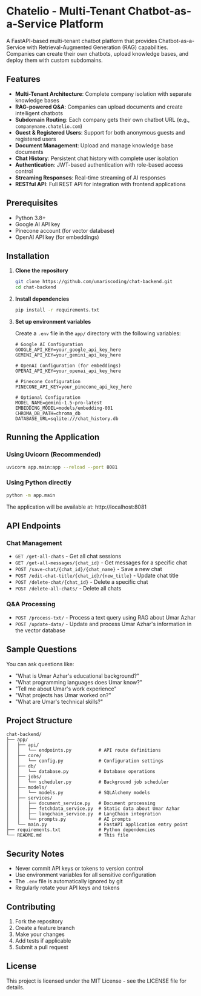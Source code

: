 # Chatelio - Multi-Tenant Chatbot-as-a-Service Platform

A FastAPI-based multi-tenant chatbot platform that provides Chatbot-as-a-Service with Retrieval-Augmented Generation (RAG) capabilities. Companies can create their own chatbots, upload knowledge bases, and deploy them with custom subdomains.

## Features

- **Multi-Tenant Architecture**: Complete company isolation with separate knowledge bases
- **RAG-powered Q&A**: Companies can upload documents and create intelligent chatbots
- **Subdomain Routing**: Each company gets their own chatbot URL (e.g., `companyname.chatelio.com`)
- **Guest & Registered Users**: Support for both anonymous guests and registered users
- **Document Management**: Upload and manage knowledge base documents
- **Chat History**: Persistent chat history with complete user isolation
- **Authentication**: JWT-based authentication with role-based access control
- **Streaming Responses**: Real-time streaming of AI responses
- **RESTful API**: Full REST API for integration with frontend applications

## Prerequisites

- Python 3.8+
- Google AI API key
- Pinecone account (for vector database)
- OpenAI API key (for embeddings)

## Installation

1. **Clone the repository**
   ```bash
   git clone https://github.com/umariscoding/chat-backend.git
   cd chat-backend
   ```

2. **Install dependencies**
   ```bash
   pip install -r requirements.txt
   ```

3. **Set up environment variables**
   
   Create a `.env` file in the `app/` directory with the following variables:
   ```env
   # Google AI Configuration
   GOOGLE_API_KEY=your_google_api_key_here
   GEMINI_API_KEY=your_gemini_api_key_here
   
   # OpenAI Configuration (for embeddings)
   OPENAI_API_KEY=your_openai_api_key_here
   
   # Pinecone Configuration
   PINECONE_API_KEY=your_pinecone_api_key_here
   
   # Optional Configuration
   MODEL_NAME=gemini-1.5-pro-latest
   EMBEDDING_MODEL=models/embedding-001
   CHROMA_DB_PATH=chroma_db
   DATABASE_URL=sqlite:///chat_history.db
   ```

## Running the Application

### Using Uvicorn (Recommended)
```bash
uvicorn app.main:app --reload --port 8081
```

### Using Python directly
```bash
python -m app.main
```

The application will be available at: http://localhost:8081

## API Endpoints

### Chat Management
- `GET /get-all-chats` - Get all chat sessions
- `GET /get-all-messages/{chat_id}` - Get messages for a specific chat
- `POST /save-chat/{chat_id}/{chat_name}` - Save a new chat
- `POST /edit-chat-title/{chat_id}/{new_title}` - Update chat title
- `POST /delete-chat/{chat_id}` - Delete a specific chat
- `POST /delete-all-chats/` - Delete all chats

### Q&A Processing
- `POST /process-txt/` - Process a text query using RAG about Umar Azhar
- `POST /update-data/` - Update and process Umar Azhar's information in the vector database

## Sample Questions

You can ask questions like:
- "What is Umar Azhar's educational background?"
- "What programming languages does Umar know?"
- "Tell me about Umar's work experience"
- "What projects has Umar worked on?"
- "What are Umar's technical skills?"

## Project Structure

```
chat-backend/
├── app/
│   ├── api/
│   │   └── endpoints.py          # API route definitions
│   ├── core/
│   │   └── config.py             # Configuration settings
│   ├── db/
│   │   └── database.py           # Database operations
│   ├── jobs/
│   │   └── scheduler.py          # Background job scheduler
│   ├── models/
│   │   └── models.py             # SQLAlchemy models
│   ├── services/
│   │   ├── document_service.py   # Document processing
│   │   ├── fetchdata_service.py  # Static data about Umar Azhar
│   │   ├── langchain_service.py  # LangChain integration
│   │   └── prompts.py            # AI prompts
│   └── main.py                   # FastAPI application entry point
├── requirements.txt              # Python dependencies
└── README.md                     # This file
```

## Security Notes

- Never commit API keys or tokens to version control
- Use environment variables for all sensitive configuration
- The `.env` file is automatically ignored by git
- Regularly rotate your API keys and tokens

## Contributing

1. Fork the repository
2. Create a feature branch
3. Make your changes
4. Add tests if applicable
5. Submit a pull request

## License

This project is licensed under the MIT License - see the LICENSE file for details. 